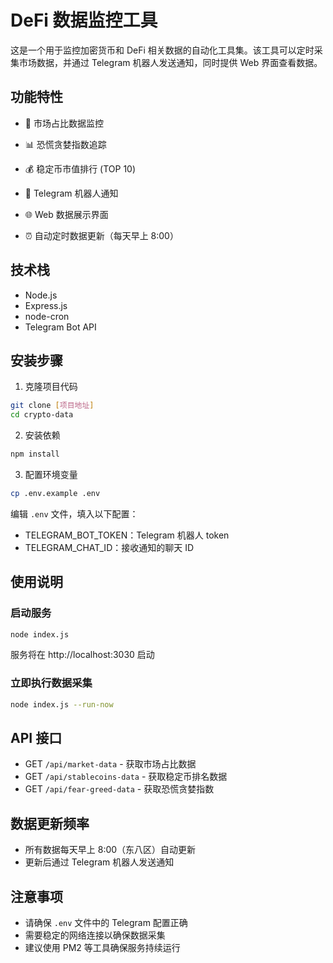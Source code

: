# DeFi 数据监控工具

这是一个用于监控加密货币和 DeFi 相关数据的自动化工具集。该工具可以定时采集市场数据，并通过 Telegram 机器人发送通知，同时提供 Web 界面查看数据。

## 功能特性

- 🔄 市场占比数据监控
- 📊 恐慌贪婪指数追踪
- 💰 稳定币市值排行 (TOP 10)

- 🤖 Telegram 机器人通知
- 🌐 Web 数据展示界面
- ⏰ 自动定时数据更新（每天早上 8:00）

## 技术栈

- Node.js
- Express.js
- node-cron
- Telegram Bot API

## 安装步骤

1. 克隆项目代码
```bash
git clone [项目地址]
cd crypto-data
```

2. 安装依赖
```bash
npm install
```

3. 配置环境变量
```bash
cp .env.example .env
```
编辑 `.env` 文件，填入以下配置：
- TELEGRAM_BOT_TOKEN：Telegram 机器人 token
- TELEGRAM_CHAT_ID：接收通知的聊天 ID

## 使用说明

### 启动服务
```bash
node index.js
```
服务将在 http://localhost:3030 启动

### 立即执行数据采集
```bash
node index.js --run-now
```

## API 接口

- GET `/api/market-data` - 获取市场占比数据
- GET `/api/stablecoins-data` - 获取稳定币排名数据
- GET `/api/fear-greed-data` - 获取恐慌贪婪指数


## 数据更新频率

- 所有数据每天早上 8:00（东八区）自动更新
- 更新后通过 Telegram 机器人发送通知

## 注意事项

- 请确保 `.env` 文件中的 Telegram 配置正确
- 需要稳定的网络连接以确保数据采集
- 建议使用 PM2 等工具确保服务持续运行